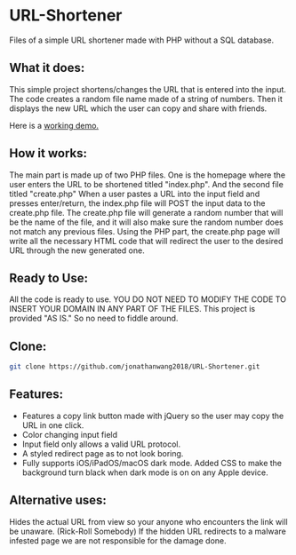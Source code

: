 # URL-Shortener
Files of a simple URL shortener made with PHP without a SQL database.

What it does:
---------------
This simple project shortens/changes the URL that is entered into the input. The code creates a random file name made of a string of numbers.
Then it displays the new URL which the user can copy and share with friends.

Here is a [working demo.](https://srturl-php.herokuapp.com/)

How it works:
---------------
The main part is made up of two PHP files. One is the homepage where the user enters the URL to be shortened titled "index.php". And the second file titled "create.php"
When a user pastes a URL into the input field and presses enter/return, the index.php file will POST the input data to the create.php file.
The create.php file will generate a random number that will be the name of the file, and it will also make sure the random number does not match any previous files.
Using the PHP part, the create.php page will write all the necessary HTML code that will redirect the user to the desired URL through the new generated one.

Ready to Use:
----------------
All the code is ready to use. YOU DO NOT NEED TO MODIFY THE CODE TO INSERT YOUR DOMAIN IN ANY PART OF THE FILES. This project is provided "AS IS." So no need to fiddle around.

Clone:
------
```bash
git clone https://github.com/jonathanwang2018/URL-Shortener.git
```

Features:
--------------
- Features a copy link button made with jQuery so the user may copy the URL in one click.
- Color changing input field
- Input field only allows a valid URL protocol.
- A styled redirect page as to not look boring.
- Fully supports iOS/iPadOS/macOS dark mode. Added CSS to make the background turn black when dark mode is on on any Apple device.

Alternative uses:
-----------------
Hides the actual URL from view so your anyone who encounters the link will be unaware. (Rick-Roll Somebody)
If the hidden URL redirects to a malware infested page we are not responsible for the damage done.
